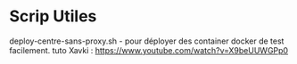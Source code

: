 # Scrip Utiles

deploy-centre-sans-proxy.sh - pour déployer des container docker de test facilement.
tuto Xavki : https://www.youtube.com/watch?v=X9beUUWGPp0
